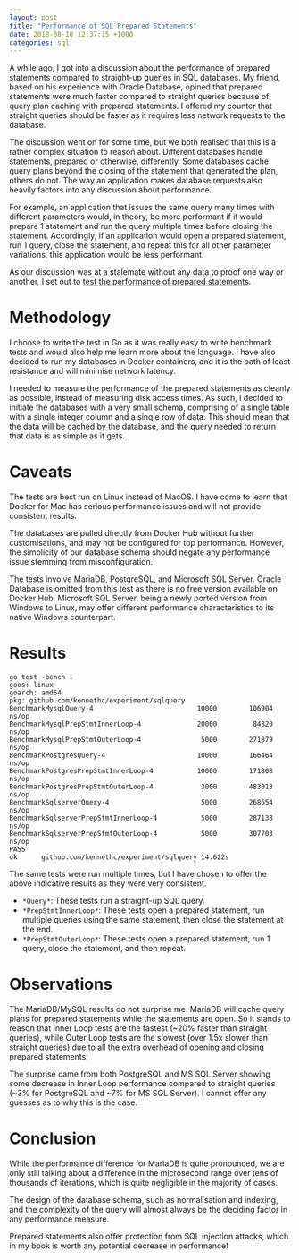 ```yaml
---
layout: post
title: "Performance of SQL Prepared Statements"
date: 2018-08-18 12:37:15 +1000
categories: sql
---
```


A while ago, I got into a discussion about the performance of prepared statements compared to straight-up queries in SQL databases. My friend, based on his experience with Oracle Database, opined that prepared statements were much faster compared to straight queries because of query plan caching with prepared statements. I offered my counter that straight queries should be faster as it requires less network requests to the database.

The discussion went on for some time, but we both realised that this is a rather complex situation to reason about. Different databases handle statements, prepared or otherwise, differently. Some databases cache query plans beyond the closing of the statement that generated the plan, others do not. The way an application makes database requests also heavily factors into any discussion about performance.

For example, an application that issues the same query many times with different parameters would, in theory, be more performant if it would prepare 1 statement and run the query multiple times before closing the statement. Accordingly, if an application would open a prepared statement, run 1 query, close the statement, and repeat this for all other parameter variations, this application would be less performant.

As our discussion was at a stalemate without any data to proof one way or another, I set out to [test the performance of prepared statements][sql-test].

# Methodology
I choose to write the test in Go as it was really easy to write benchmark tests and would also help me learn more about the language. I have also decided to run my databases in Docker containers, and it is the path of least resistance and will minimise network latency.

I needed to measure the performance of the prepared statements as cleanly as possible, instead of measuring disk access times. As such, I decided to initiate the databases with a very small schema, comprising of a single table with a single integer column and a single row of data. This should mean that the data will be cached by the database, and the query needed to return that data is as simple as it gets.

# Caveats
The tests are best run on Linux instead of MacOS. I have come to learn that Docker for Mac has serious performance issues and will not provide consistent results.

The databases are pulled directly from Docker Hub without further customisations, and may not be configured for top performance. However, the simplicity of our database schema should negate any performance issue stemming from misconfiguration.

The tests involve MariaDB, PostgreSQL, and Microsoft SQL Server. Oracle Database is omitted from this test as there is no free version available on Docker Hub. Microsoft SQL Server, being a newly ported version from Windows to Linux, may offer different performance characteristics to its native Windows counterpart.

# Results

```
go test -bench .
goos: linux
goarch: amd64
pkg: github.com/kennethc/experiment/sqlquery
BenchmarkMysqlQuery-4                   	   10000	    106904 ns/op
BenchmarkMysqlPrepStmtInnerLoop-4       	   20000	     84820 ns/op
BenchmarkMysqlPrepStmtOuterLoop-4       	    5000	    271879 ns/op
BenchmarkPostgresQuery-4                	   10000	    166464 ns/op
BenchmarkPostgresPrepStmtInnerLoop-4    	   10000	    171808 ns/op
BenchmarkPostgresPrepStmtOuterLoop-4    	    3000	    483013 ns/op
BenchmarkSqlserverQuery-4               	    5000	    268654 ns/op
BenchmarkSqlserverPrepStmtInnerLoop-4   	    5000	    287138 ns/op
BenchmarkSqlserverPrepStmtOuterLoop-4   	    5000	    307703 ns/op
PASS
ok  	github.com/kennethc/experiment/sqlquery	14.622s
```

The same tests were run multiple times, but I have chosen to offer the above indicative results as they were very consistent.

- `*Query*`: These tests run a straight-up SQL query.
- `*PrepStmtInnerLoop*`: These tests open a prepared statement, run multiple queries using the same statement, then close the statement at the end.
- `*PrepStmtOuterLoop*`: These tests open a prepared statement, run 1 query, close the statement, and then repeat.

# Observations
The MariaDB/MySQL results do not surprise me. MariaDB will cache query plans for prepared statements while the statements are open. So it stands to reason that Inner Loop tests are the fastest (~20% faster than straight queries), while Outer Loop tests are the slowest (over 1.5x slower than straight queries) due to all the extra overhead of opening and closing prepared statements.

The surprise came from both PostgreSQL and MS SQL Server showing some decrease in Inner Loop performance compared to straight queries (~3% for PostgreSQL and ~7% for MS SQL Server). I cannot offer any guesses as to why this is the case.

# Conclusion
While the performance difference for MariaDB is quite pronounced, we are only still talking about a difference in the microsecond range over tens of thousands of iterations, which is quite negligible in the majority of cases.

The design of the database schema, such as normalisation and indexing, and the complexity of the query will almost always be the deciding factor in any performance measure.

Prepared statements also offer protection from SQL injection attacks, which in my book is worth any potential decrease in performance!

[sql-test]: https://github.com/kennethc/experiment/tree/master/sqlquery
